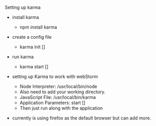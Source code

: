 Setting up karma

* install karma
    - npm install karma
* create a config file
    - karma init [<name of config file>]
* run karma
    - karma start [<name of config file>]

* setting up Karma to work with webStorm
    - Node Interpreter: /usr/local/bin/node
    - Also need to add your working directory.
    - JavaScript File: /usr/local/bin/karma
    - Application Parameters: start [<name of config file>]
    - Then just run along with the application

* currently is using firefox as the default browser but can add more.
